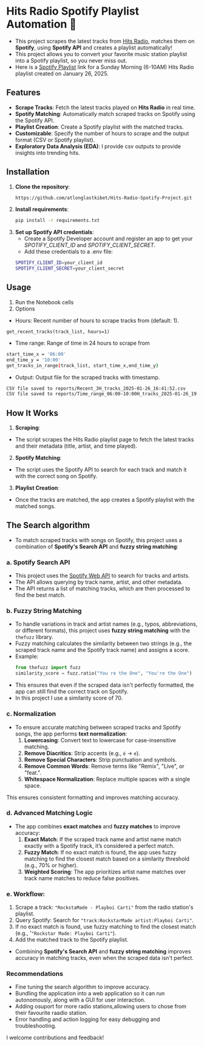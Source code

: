 # Hits Radio Spotify Playlist Automation 🎵  
- This project scrapes the latest tracks from [Hits Radio](https://onlineradiobox.com/ke/hitskenya/playlist/?cs=ke.xfmkenya), matches them on **Spotify**, using **Spotify API** and creates a playlist automatically! 
- This project allows you to convert your favorite music station playlist into a Spotify playlist, so you never miss out.
- Here is a [Spotify Playlist](https://open.spotify.com/playlist/6lUOYHk2oISj9P2bgZwzmA?si=xFFGfl_ETuuo1rPYnoRCTQ) link for a Sunday Morning (6-10AM) Hits Radio playlist created on January 26, 2025.
  
## Features 
- **Scrape Tracks**: Fetch the latest tracks played on **Hits Radio** in real time.
- **Spotify Matching**: Automatically match scraped tracks on Spotify using the Spotify API.
- **Playlist Creation**: Create a Spotify playlist with the matched tracks.
- **Customizable**: Specify the number of hours to scrape and the output format (CSV or Spotify playlist).
- **Exploratory Data Analysis (EDA)**: I provide csv outputs to provide insights into trending hits.

## Installation 
1. **Clone the repository**:
   ```bash
   https://github.com/atlonglastkibet/Hits-Radio-Spotify-Project.git

2. **Install requirements**:
   ```bash
   pip install -r requirements.txt
   
3. **Set up Spotify API credentials**:
    - Create a Spotify Developer account and register an app to get your *SPOTIFY_CLIENT_ID* and *SPOTIFY_CLIENT_SECRET*.
    - Add these credentials to a .env file:
     ```bash
     SPOTIFY_CLIENT_ID=your_client_id
     SPOTIFY_CLIENT_SECRET=your_client_secret

## Usage 
1. Run the Notebook cells
2. Options
  - Hours: Recent number of hours to scrape tracks from (default: 1).
  ```
  get_recent_tracks(track_list, hours=1)
  ```
  - Time range: Range of time in 24 hours to scrape from
  ```bash
  start_time_x = '06:00'
  end_time_y = '10:00'
  get_tracks_in_range(track_list, start_time_x,end_time_y)
  ```
  - Output: Output file for the scraped tracks with timestamp.
  ```bash
  CSV file saved to reports/Recent_3H_tracks_2025-01-26_16:41:52.csv
  CSV file saved to reports/Time_range_06:00-10:00H_tracks_2025-01-26_19:14:41.csv
  ```
## How It Works 
1. **Scraping**:
- The script scrapes the Hits Radio playlist page to fetch the latest tracks and their metadata (title, artist, and time played).

2. **Spotify Matching**:
- The script uses the Spotify API to search for each track and match it with the correct song on Spotify.
  
3. **Playlist Creation**:
- Once the tracks are matched, the app creates a Spotify playlist with the matched songs.

## The Search algorithm
- To match scraped tracks with songs on Spotify, this project uses a combination of **Spotify's Search API** and **fuzzy string matching**:

### a. **Spotify Search API**
   - This project uses the [Spotify Web API](https://developer.spotify.com/documentation/web-api/) to search for tracks and artists.
   - The API allows querying by track name, artist, and other metadata.
   - The API returns a list of matching tracks, which are then processed to find the best match.

### b. **Fuzzy String Matching**
   - To handle variations in track and artist names (e.g., typos, abbreviations, or different formats), this project uses **fuzzy string matching** with the `thefuzz` library.
   - Fuzzy matching calculates the similarity between two strings (e.g., the scraped track name and the Spotify track name) and assigns a score.
   - Example:
     ```python
     from thefuzz import fuzz
     similarity_score = fuzz.ratio("You re the One", "You're the One")  # Returns 95
     ```
   - This ensures that even if the scraped data isn't perfectly formatted, the app can still find the correct track on Spotify.
   - In this project I use a similarity score of 70.

### c. **Normalization**
- To ensure accurate matching between scraped tracks and Spotify songs, the app performs **text normalization**:
  1. **Lowercasing**: Convert text to lowercase for case-insensitive matching.
  2. **Remove Diacritics**: Strip accents (e.g., `é` → `e`).
  3. **Remove Special Characters**: Strip punctuation and symbols.
  4. **Remove Common Words**: Remove terms like "Remix", "Live", or "feat.".
  5. **Whitespace Normalization**: Replace multiple spaces with a single space.
   
This ensures consistent formatting and improves matching accuracy.

### d. **Advanced Matching Logic**
   - The app combines **exact matches** and **fuzzy matches** to improve accuracy:
     1. **Exact Match**: If the scraped track name and artist name match exactly with a Spotify track, it’s considered a perfect match.
     2. **Fuzzy Match**: If no exact match is found, the app uses fuzzy matching to find the closest match based on a similarity threshold (e.g., 70% or higher).
     3. **Weighted Scoring**: The app prioritizes artist name matches over track name matches to reduce false positives.

### e. **Workflow**:
1. Scrape a track: `"RockstaMade - Playboi Carti"` from the radio station's playlist.
2. Query Spotify: Search for `"track:RockstarMade artist:Playboi Carti"`.
3. If no exact match is found, use fuzzy matching to find the closest match (e.g., '`"Rockstar Made: Playboi Carti"`).
4. Add the matched track to the Spotify playlist.

- Combining **Spotify's Search API** and **fuzzy string matching** improves accuracy in matching tracks, even when the scraped data isn't perfect.

### Recommendations
- Fine tuning the search algorithm to improve accuracy.
- Bundling the application into a web application so it can run autonomously, along with a GUI for user interaction.
- Adding osuport for more radio stations,allowing users to chose from their favourite raadio station.
- Error handling and action logging for easy debugging and troubleshooting.

I welcome contributions and feedback!













